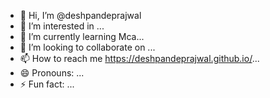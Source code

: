 - 👋 Hi, I’m @deshpandeprajwal
- 👀 I’m interested in ...
- 🌱 I’m currently learning Mca...
- 💞️ I’m looking to collaborate on ...
- 📫 How to reach me https://deshpandeprajwal.github.io/...
- 😄 Pronouns: ...
- ⚡ Fun fact: ...

<!---
deshpandeprajwal/deshpandeprajwal is a ✨ special ✨ repository because its `README.md` (this file) appears on your GitHub profile.
You can click the Preview link to take a look at your changes.
--->
